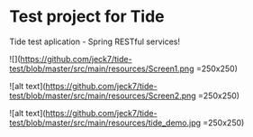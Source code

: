 # Test project for Tide
Tide test aplication - Spring RESTful services!

![](https://github.com/jeck7/tide-test/blob/master/src/main/resources/Screen1.png =250x250)

![alt text](https://github.com/jeck7/tide-test/blob/master/src/main/resources/Screen2.png =250x250)


![alt text](https://github.com/jeck7/tide-test/blob/master/src/main/resources/tide_demo.jpg =250x250)




